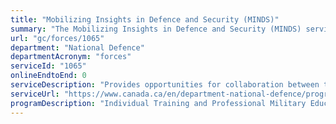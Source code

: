 ```yaml
---
title: "Mobilizing Insights in Defence and Security (MINDS)"
summary: "The Mobilizing Insights in Defence and Security (MINDS) service from National Defence is not available end-to-end online, according to the GC Service Inventory."
url: "gc/forces/1065"
department: "National Defence"
departmentAcronym: "forces"
serviceId: "1065"
onlineEndtoEnd: 0
serviceDescription: "Provides opportunities for collaboration between the Defence Team and the defence and security expert community which allows DND/CAF to access relevant, timely expertise that incorporates a diversity of viewpoints and provides well-rounded advice."
serviceUrl: "https://www.canada.ca/en/department-national-defence/programs/minds.html"
programDescription: "Individual Training and Professional Military Education,Management and Oversight Services,Communications Services"
---
```

